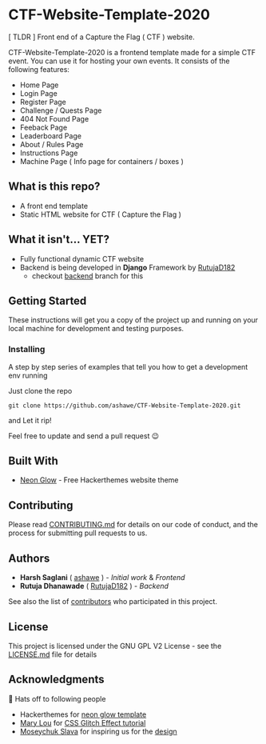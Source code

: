 # CTF-Website-Template-2020

[ TLDR ] Front end of a Capture the Flag ( CTF ) website. 

CTF-Website-Template-2020 is a frontend template made for a simple CTF event. You can use it for hosting your own events. It consists of the following features:
- Home Page
- Login Page
- Register Page
- Challenge / Quests Page
- 404 Not Found Page
- Feeback Page
- Leaderboard Page
- About / Rules Page
- Instructions Page
- Machine Page ( Info page for containers / boxes )

## What is this repo?
- A front end template
- Static HTML website for CTF ( Capture the Flag )

## What it isn't... YET?
- Fully functional dynamic CTF website
- Backend is being developed in **Django** Framework by [RutujaD182](https://github.com/RutujaD182)
  - checkout [backend](https://github.com/ashawe/CTF-Website-Template-2020/tree/backend) branch for this

## Getting Started

These instructions will get you a copy of the project up and running on your local machine for development and testing purposes.

### Installing

A step by step series of examples that tell you how to get a development env running

Just clone the repo

```
git clone https://github.com/ashawe/CTF-Website-Template-2020.git
```

and Let it rip!

Feel free to update and send a pull request 😉

## Built With

* [Neon Glow](https://hackerthemes.com/bootstrap-themes/demo/neon-glow) - Free Hackerthemes website theme


## Contributing

Please read [CONTRIBUTING.md](CONTRIBUTING.md) for details on our code of conduct, and the process for submitting pull requests to us.

## Authors

* **Harsh Saglani** ( [ashawe](https://github.com/ashawe) ) - *Initial work* & *Frontend*
* **Rutuja Dhanawade** ( [RutujaD182](https://github.com/RutujaD182) ) - *Backend*

See also the list of [contributors](https://github.com/ashawe/CTF-Website-Template-2020/graphs/contributors) who participated in this project.

## License

This project is licensed under the GNU GPL V2 License - see the [LICENSE.md](https://github.com/ashawe/CTF-Website-Template-2020/blob/master/LICENSE.md) file for details

## Acknowledgments
🎉 Hats off to following people

* Hackerthemes for [neon glow template](https://hackerthemes.com/bootstrap-themes/demo/neon-glow)
* [Mary Lou](https://github.com/crnacura) for [CSS Glitch Effect tutorial](https://tympanus.net/codrops/2017/12/21/css-glitch-effect/)
* [Moseychuk Slava](https://dribbble.com/moseychuk) for inspiring us for the [design](https://dribbble.com/shots/3443937-Cyber-Conferences-Website)
